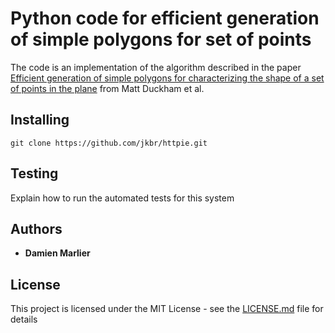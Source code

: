 # Python code for efficient generation of simple polygons for set of points

The code is an implementation of the algorithm described in the paper [Efficient generation of simple polygons for characterizing the shape of a set of points in the plane](http://www.sciencedirect.com/science/article/pii/S0031320308001180) from Matt Duckham et al.

## Installing

```
git clone https://github.com/jkbr/httpie.git
```

## Testing

Explain how to run the automated tests for this system

## Authors

* **Damien Marlier**

## License

This project is licensed under the MIT License - see the [LICENSE.md](LICENSE.md) file for details
